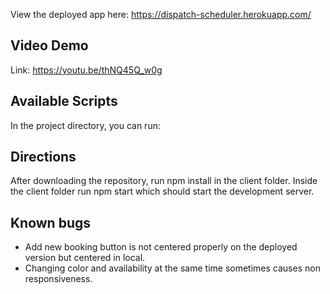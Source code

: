View the deployed app here: https://dispatch-scheduler.herokuapp.com/

## Video Demo
Link: https://youtu.be/thNQ45Q_w0g

## Available Scripts

In the project directory, you can run:

## Directions

After downloading the repository, run npm install in the client folder.
Inside the client folder run npm start which should start the development server.

## Known bugs

- Add new booking button is not centered properly on the deployed version but centered in local.
- Changing color and availability at the same time sometimes causes non responsiveness.
